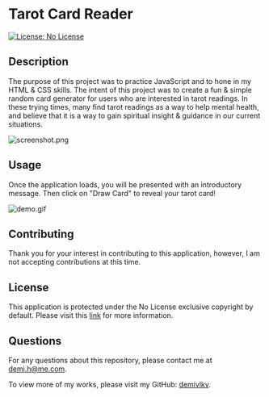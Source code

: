# Tarot Card Reader
[![License: No License](https://img.shields.io/badge/License-No_License-lightgreen)](https://choosealicense.com/no-permission/)

## Description
The purpose of this project was to practice JavaScript and to hone in my HTML & CSS skills. The intent of this project was to create a fun & simple random card generator for users who are interested in tarot readings. In these trying times, many find tarot readings as a way to help mental health, and believe that it is a way to gain spiritual insight & guidance in our current situations.

![screenshot.png](/../main/assets/images/screenshot.png)

## Usage
Once the application loads, you will be presented with an introductory message. Then click on "Draw Card" to reveal your tarot card!

![demo.gif](/../main/assets/images/demo.gif)

## Contributing
Thank you for your interest in contributing to this application, however, I am not accepting contributions at this time.


## License
This application is protected under the No License exclusive copyright by default. Please visit this [link](https://choosealicense.com/no-permission/) for more information.

## Questions
For any questions about this repository, please contact me at [demi.h@me.com](mailto:demi.h@me.com).

To view more of my works, please visit my GitHub: [demivlkv](https://github.com/demivlkv).